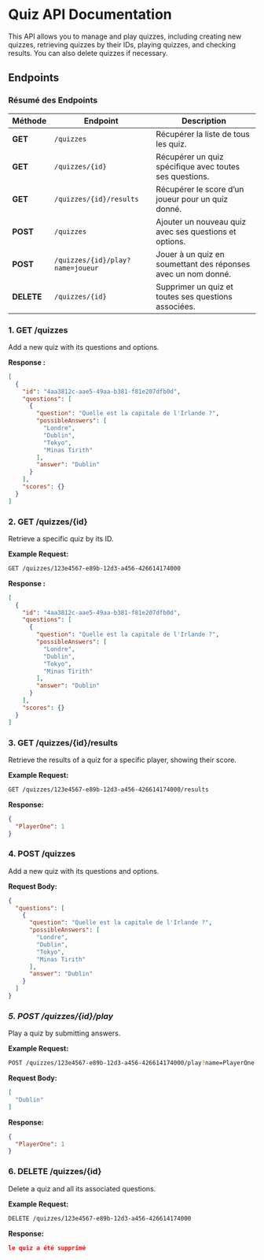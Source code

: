 # Quiz API Documentation

This API allows you to manage and play quizzes, including creating new quizzes, retrieving quizzes by their IDs, playing quizzes, and checking results. You can also delete quizzes if necessary.

## Endpoints

### Résumé des Endpoints

| Méthode | Endpoint                         | Description                                                   |
|---------|----------------------------------|---------------------------------------------------------------|
| **GET**    | `/quizzes`                       | Récupérer la liste de tous les quiz.                          |
| **GET**    | `/quizzes/{id}`                  | Récupérer un quiz spécifique avec toutes ses questions.       |
| **GET**    | `/quizzes/{id}/results`          | Récupérer le score d’un joueur pour un quiz donné.            |
| **POST**   | `/quizzes`                       | Ajouter un nouveau quiz avec ses questions et options.        |
| **POST**   | `/quizzes/{id}/play?name=joueur` | Jouer à un quiz en soumettant des réponses avec un nom donné. |
| **DELETE** | `/quizzes/{id}`                  | Supprimer un quiz et toutes ses questions associées.          |

### 1. **GET /quizzes**

Add a new quiz with its questions and options.

**Response :**
```json
[
  {
    "id": "4aa3812c-aae5-49aa-b381-f81e207dfb0d",
    "questions": [
      {
        "question": "Quelle est la capitale de l'Irlande ?",
        "possibleAnswers": [
          "Londre",
          "Dublin",
          "Tokyo",
          "Minas Tirith"
        ],
        "answer": "Dublin"
      }
    ],
    "scores": {}
  }
]
```

### **2. GET /quizzes/{id}**
   Retrieve a specific quiz by its ID.

**Example Request:**
```bash
GET /quizzes/123e4567-e89b-12d3-a456-426614174000
```
**Response :**
```json
[
  {
    "id": "4aa3812c-aae5-49aa-b381-f81e207dfb0d",
    "questions": [
      {
        "question": "Quelle est la capitale de l'Irlande ?",
        "possibleAnswers": [
          "Londre",
          "Dublin",
          "Tokyo",
          "Minas Tirith"
        ],
        "answer": "Dublin"
      }
    ],
    "scores": {}
  }
]
```

### **3. GET /quizzes/{id}/results**

Retrieve the results of a quiz for a specific player, showing their score.

**Example Request:**

```bash
GET /quizzes/123e4567-e89b-12d3-a456-426614174000/results
```

**Response:**

```json
{
  "PlayerOne": 1
}
```


### 4. **POST /quizzes**

Add a new quiz with its questions and options.

**Request Body:**
```json
{
  "questions": [
    {
      "question": "Quelle est la capitale de l'Irlande ?",
      "possibleAnswers": [
        "Londre",
        "Dublin",
        "Tokyo",
        "Minas Tirith"
      ],
      "answer": "Dublin"
    }
  ]
}
```

### *5. POST /quizzes/{id}/play*

Play a quiz by submitting answers.

**Example Request:**

```bash
POST /quizzes/123e4567-e89b-12d3-a456-426614174000/play?name=PlayerOne
```

**Request Body:**

```json
[
  "Dublin"
]
```
**Response:**

```json
{
  "PlayerOne": 1
}
```

### **6. DELETE /quizzes/{id}**

Delete a quiz and all its associated questions.

**Example Request:**

```bash
DELETE /quizzes/123e4567-e89b-12d3-a456-426614174000
```

**Response:**

```json
le quiz a été supprimé
```